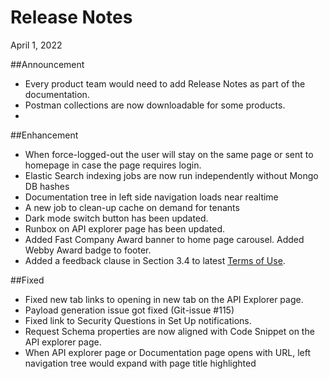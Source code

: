 # Release Notes
April 1, 2022

##Announcement
- Every product team would need to add Release Notes as part of the documentation.
- Postman collections are now downloadable for some products.
- 
##Enhancement
- When force-logged-out the user will stay on the same page or sent to homepage in case the page requires login.
- Elastic Search indexing jobs are now run independently without Mongo DB hashes
- Documentation tree in left side navigation loads near realtime
- A new job to clean-up cache on demand for tenants
- Dark mode switch button has been updated.
- Runbox on API explorer page has been updated.
- Added Fast Company Award banner to home page carousel. Added Webby Award badge to footer.
- Added a feedback clause in Section 3.4 to latest [Terms of Use](?path=/docs/terms-of-use/latest.md). 

##Fixed
- Fixed new tab links to opening in new tab on the API Explorer page.
- Payload generation issue got fixed (Git-issue #115) 
- Fixed link to Security Questions in Set Up notifications.
- Request Schema properties are now aligned with Code Snippet on the API explorer page.
- When API explorer page or Documentation page opens with URL, left navigation tree would expand with page title highlighted
